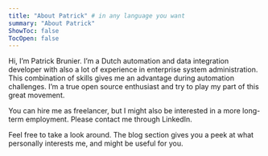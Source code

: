 ```yaml
---
title: "About Patrick" # in any language you want
summary: "About Patrick"
ShowToc: false
TocOpen: false
---
```


Hi, I’m Patrick Brunier. I’m a Dutch automation and data integration developer with also a lot of experience in enterprise system administration. This combination of skills gives me an advantage during automation challenges.
I’m a true open source enthusiast and try to play my part of this great movement.

You can hire me as freelancer, but I might also be interested in a more long-term employment. Please contact me through LinkedIn.

Feel free to take a look around. The blog section gives you a peek at what personally interests me, and might be useful for you.
